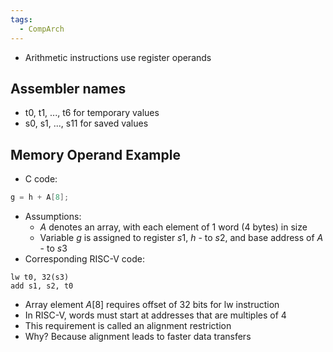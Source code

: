 ```yaml
---
tags:
  - CompArch
---
```

- Arithmetic instructions use register operands
## Assembler names
- t0, t1, ..., t6 for temporary values
- s0, s1, ..., s11 for saved values
## Memory Operand Example
- C code:
``` C
g = h + A[8];
```
- Assumptions:
	- $A$ denotes an array, with each element of 1 word (4 bytes) in size
	- Variable $g$ is assigned to register $s1$, $h$ - to $s2$, and base address of $A$ - to $s3$
- Corresponding RISC-V code:
``` RISC-V
lw t0, 32(s3)
add s1, s2, t0
```
- Array element $A[8]$ requires offset of 32 bits for lw instruction 
- In RISC-V, words must start at addresses that are multiples of 4 
- This requirement is called an alignment restriction 
- Why? Because alignment leads to faster data transfers